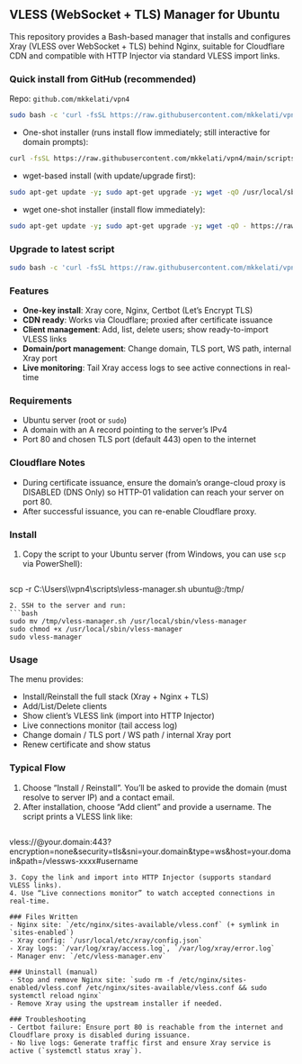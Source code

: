 ## VLESS (WebSocket + TLS) Manager for Ubuntu

This repository provides a Bash-based manager that installs and configures Xray (VLESS over WebSocket + TLS) behind Nginx, suitable for Cloudflare CDN and compatible with HTTP Injector via standard VLESS import links.

### Quick install from GitHub (recommended)
Repo: `github.com/mkkelati/vpn4`

```bash
sudo bash -c 'curl -fsSL https://raw.githubusercontent.com/mkkelati/vpn4/main/scripts/vless-manager.sh -o /usr/local/sbin/vless-manager && chmod +x /usr/local/sbin/vless-manager && /usr/local/sbin/vless-manager'
```

- One-shot installer (runs install flow immediately; still interactive for domain prompts):

```bash
curl -fsSL https://raw.githubusercontent.com/mkkelati/vpn4/main/scripts/vless-manager.sh | sudo bash -s -- --install
```

- wget-based install (with update/upgrade first):

```bash
sudo apt-get update -y; sudo apt-get upgrade -y; wget -qO /usr/local/sbin/vless-manager https://raw.githubusercontent.com/mkkelati/vpn4/main/scripts/vless-manager.sh && sudo chmod +x /usr/local/sbin/vless-manager && sudo /usr/local/sbin/vless-manager
```

- wget one-shot installer (install flow immediately):

```bash
sudo apt-get update -y; sudo apt-get upgrade -y; wget -qO - https://raw.githubusercontent.com/mkkelati/vpn4/main/scripts/vless-manager.sh | sudo bash -s -- --install
```

### Upgrade to latest script
```bash
sudo bash -c 'curl -fsSL https://raw.githubusercontent.com/mkkelati/vpn4/main/scripts/vless-manager.sh -o /usr/local/sbin/vless-manager && chmod +x /usr/local/sbin/vless-manager'
```

### Features
- **One-key install**: Xray core, Nginx, Certbot (Let’s Encrypt TLS)
- **CDN ready**: Works via Cloudflare; proxied after certificate issuance
- **Client management**: Add, list, delete users; show ready-to-import VLESS links
- **Domain/port management**: Change domain, TLS port, WS path, internal Xray port
- **Live monitoring**: Tail Xray access logs to see active connections in real-time

### Requirements
- Ubuntu server (root or `sudo`)
- A domain with an A record pointing to the server’s IPv4
- Port 80 and chosen TLS port (default 443) open to the internet

### Cloudflare Notes
- During certificate issuance, ensure the domain’s orange-cloud proxy is DISABLED (DNS Only) so HTTP-01 validation can reach your server on port 80.
- After successful issuance, you can re-enable Cloudflare proxy.

### Install
1. Copy the script to your Ubuntu server (from Windows, you can use `scp` via PowerShell):
   ```powershell
scp -r C:\\Users\\<you>\\vpn4\\scripts\\vless-manager.sh ubuntu@<server-ip>:/tmp/
   ```
2. SSH to the server and run:
   ```bash
sudo mv /tmp/vless-manager.sh /usr/local/sbin/vless-manager
sudo chmod +x /usr/local/sbin/vless-manager
sudo vless-manager
   ```

### Usage
The menu provides:
- Install/Reinstall the full stack (Xray + Nginx + TLS)
- Add/List/Delete clients
- Show client’s VLESS link (import into HTTP Injector)
- Live connections monitor (tail access log)
- Change domain / TLS port / WS path / internal Xray port
- Renew certificate and show status

### Typical Flow
1. Choose “Install / Reinstall”. You’ll be asked to provide the domain (must resolve to server IP) and a contact email.
2. After installation, choose “Add client” and provide a username. The script prints a VLESS link like:
   ```
vless://<UUID>@your.domain:443?encryption=none&security=tls&sni=your.domain&type=ws&host=your.domain&path=/vlessws-xxxx#username
   ```
3. Copy the link and import into HTTP Injector (supports standard VLESS links).
4. Use “Live connections monitor” to watch accepted connections in real-time.

### Files Written
- Nginx site: `/etc/nginx/sites-available/vless.conf` (+ symlink in `sites-enabled`)
- Xray config: `/usr/local/etc/xray/config.json`
- Xray logs: `/var/log/xray/access.log`, `/var/log/xray/error.log`
- Manager env: `/etc/vless-manager.env`

### Uninstall (manual)
- Stop and remove Nginx site: `sudo rm -f /etc/nginx/sites-enabled/vless.conf /etc/nginx/sites-available/vless.conf && sudo systemctl reload nginx`
- Remove Xray using the upstream installer if needed.

### Troubleshooting
- Certbot failure: Ensure port 80 is reachable from the internet and Cloudflare proxy is disabled during issuance.
- No live logs: Generate traffic first and ensure Xray service is active (`systemctl status xray`).

